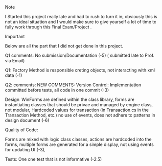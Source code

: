 > [!NOTE]
> I Started this project really late and had to rush to turn it in, obviously this is not an ideal situation and I would make sure to give yourself a lot of time to fully work through this Final Exam/Project .


> [!IMPORTANT]
> Below are all the part that I did not get done in this project.

Q1 comments: 
No submission/Documentation (-5) 
( submitted late to Prof. via Email)

Q1: Factory Method is responsible creting objects, not interacting with xml data  (-1)

Q2: comments: NEW COMMENTS: 
Version Control: Implementation committed before tests, all code in one commit (-3) 

Design: WinForms are defined within the class library, forms are instantiating classes that should be privae and managed by engine class, not modular, Hardcoded values for transaction (in Transaction.cs in the Transaction Method, etc.) no use of events, does not adhere to patterns in design document (-6) 

Quality of Code: 

Forms are mixed with logic class classes, actions are hardcoded into the forms, multiple forms are generated for a simple display, not using events for updating UI (-3),

Tests: One one test that is not informative (-2.5)
